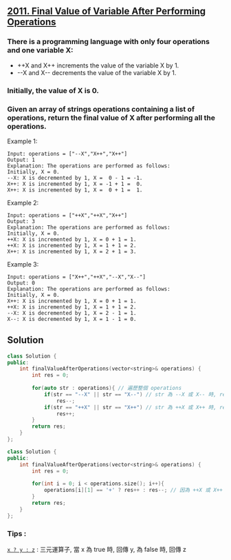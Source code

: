 ## [2011. Final Value of Variable After Performing Operations](https://leetcode.com/problems/final-value-of-variable-after-performing-operations/)

### There is a programming language with only four operations and one variable X:
 * ++X and X++ increments the value of the variable X by 1.
 * --X and X-- decrements the value of the variable X by 1.
### Initially, the value of X is 0.
### Given an array of strings operations containing a list of operations, return the final value of X after performing all the operations.


Example 1:
```
Input: operations = ["--X","X++","X++"]
Output: 1
Explanation: The operations are performed as follows:
Initially, X = 0.
--X: X is decremented by 1, X =  0 - 1 = -1.
X++: X is incremented by 1, X = -1 + 1 =  0.
X++: X is incremented by 1, X =  0 + 1 =  1.
```

Example 2:
```
Input: operations = ["++X","++X","X++"]
Output: 3
Explanation: The operations are performed as follows:
Initially, X = 0.
++X: X is incremented by 1, X = 0 + 1 = 1.
++X: X is incremented by 1, X = 1 + 1 = 2.
X++: X is incremented by 1, X = 2 + 1 = 3.
```
Example 3:
```
Input: operations = ["X++","++X","--X","X--"]
Output: 0
Explanation: The operations are performed as follows:
Initially, X = 0.
X++: X is incremented by 1, X = 0 + 1 = 1.
++X: X is incremented by 1, X = 1 + 1 = 2.
--X: X is decremented by 1, X = 2 - 1 = 1.
X--: X is decremented by 1, X = 1 - 1 = 0.
```


## Solution
```c++
class Solution {
public:
    int finalValueAfterOperations(vector<string>& operations) {
        int res = 0;
        
        for(auto str : operations){ // 遍歷整個 operations
            if(str == "--X" || str == "X--") // str 為 --X 或 X-- 時, res--
                res--;
            if(str == "++X" || str == "X++") // str 為 ++X 或 X++ 時, res++
                res++;
        }
        return res;
    }
};
```

```c++
class Solution {
public:
    int finalValueAfterOperations(vector<string>& operations) {
        int res = 0;
        
        for(int i = 0; i < operations.size(); i++){
            operations[i][1] == '+' ? res++ : res--; // 因為 ++X 或 X++ 在 [1] 的位置都是 +, 所以可以用這個位置來判斷
        }
        return res;
    }
};
```

### Tips :

[`x ? y : z`](https://shengyu7697.github.io/cpp-ternary-operator/) : 三元運算子, 當 x 為 true 時, 回傳 y, 為 false 時, 回傳 z
